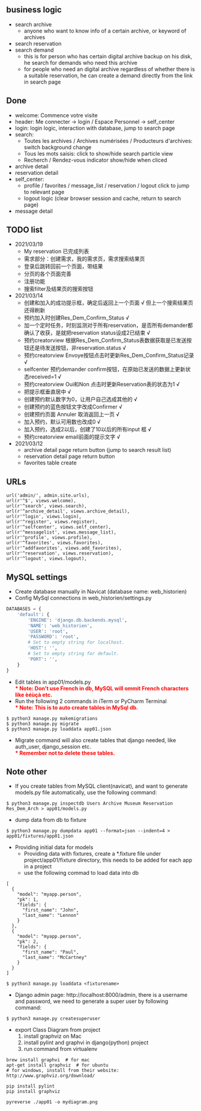 ## business logic  
- search archive
    - anyone who want to know info of a certain archive, or keyword of archives
- search reservation
- search demand  
    - this is for person who has certain digital archive backup on his disk, he search for demands who need this archive
    - for people who need an digital archive regardless of whether there is a suitable reservation, he can create a demand directly from the link in search page
    

## Done
- welcome: Commence votre visite
- header: Me connecter -> login / Espace Personnel -> self_center
- login: login logic, interaction with database, jump to search page
- search: 
    - Toutes les archives / Archives numérisées / Producteurs d'archives: switch background change
    - Tous les mots saisis: click to show/hide search particle view
    - Recherch / Rendez-vous indicator show/hide when cliced
- archive detail
- reservation detail
- self_center:
    - profile / favorites / message_list / reservation / logout click to jump to relevant page
    - logout logic (clear browser session and cache, return to search page)
- message detail
       
## TODO list
- 2021/03/19
    - My reservation 已完成列表
    - 需求部分：创建需求，我的需求页，需求搜索结果页
    - 登录后跳转回前一个页面，带结果
    - 分页的各个页面完善
    - 注册功能
    - 搜索filter及结果页的搜索按钮
- 2021/03/14
    - 创建和加入的成功提示框，确定后返回上一个页面  √  但上一个搜索结果页还得刷新
    - 预约加入时创建Res_Dem_Confirm_Status  √
    - 加一个定时任务，时刻监测对于所有reservation，是否所有demander都确认了收获，是就把reservation status设成2已结束  √
    - 预约creatorview 根据Res_Dem_Confirm_Status表数据获取是已发送按钮还是待发送按钮，非reservation.status  √
    - 预约creatorview Envoye按钮点击时更新Res_Dem_Confirm_Status记录  √
    - selfcenter 预约demander confirm按钮，在原始已发送的数据上更新状态received=1  √
    - 预约creatorview Oui和Non 点击时更新Reservation表的状态为1  √
    - 把提示框垂直居中  √
    - 创建预约默认数字为0，让用户自己选成其他的  √
    - 创建预约的蓝色按钮文字改成Confirmer  √
    - 创建预约页面 Annuler 取消返回上一页  √
    - 加入预约，默认可用数也改成0  √
    - 加入预约，选成2以后，创建了10以后的所有input 框  √
    - 预约creatorview email前面的提示文字  √
- 2021/03/12
    - archive detail page return button (jump to search result list)
    - reservation detail page return button
    - favorites table create



## URLs
```djangourlpath
url('admin/', admin.site.urls),
url(r'^$', views.welcome),
url(r'^search', views.search),
url(r'^archive_detail', views.archive_detail),
url(r'^login', views.login),
url(r'^register', views.register),
url(r'^selfcenter', views.self_center),
url(r'^messagelist', views.message_list),
url(r'^profile', views.profile),
url(r'^favorites', views.favorites),
url(r'^addfavorites', views.add_favorites),
url(r'^reservation', views.reservation),
url(r'^logout', views.logout),
```

## MySQL settings
- Create database manually in Navicat (database name: web_historien)
- Config MySql connections in web_historien/settings.py  
```python
DATABASES = {  
    'default': {  
        'ENGINE': 'django.db.backends.mysql',  
        'NAME': 'web_historien',  
        'USER': 'root',  
        'PASSWORD': 'root',  
        # Set to empty string for localhost.  
        'HOST': '',  
        # Set to empty string for default.  
        'PORT': '',  
    }  
}
```
- Edit tables in app01/models.py  
<font color=red>**\* Note: Don't use French in db, MySQL will ommit French characters like èéùçà etc.**</font>
- Run the following 2 commands in iTerm or PyCharm Terminal  
<font color=red>**\* Note: This is to auto create tables in MySql db.**</font>
```shell script
$ python3 manage.py makemigrations  
$ python3 manage.py migrate  
$ python3 manage.py loaddata app01.json
```
- Migrate command will also create tables that django needed, like auth_user, django_session etc.  
<font color=red>**\* Remember not to delete these tables.**</font>
  

## Note other  
- If you create tables from MySQL client(navicat), and want to generate models.py file automatically, use the following command:   
```shell script
$ python3 manage.py inspectdb Users Archive Museum Reservation Res_Dem_Arch > app01/models.py
```

- dump data from db to fixture
```shell script
$ python3 manage.py dumpdata app01 --format=json --indent=4 > app01/fixtures/app01.json
```

- Providing initial data for models  
    - Providing data with fixtures, create a *.fixture file under project/app01/fixture directory, this needs to be added for each app in a project
    - use the following commad to load data into db  
```
[
  {
    "model": "myapp.person",
    "pk": 1,
    "fields": {
      "first_name": "John",
      "last_name": "Lennon"
    }
  },
  {
    "model": "myapp.person",
    "pk": 2,
    "fields": {
      "first_name": "Paul",
      "last_name": "McCartney"
    }
  }
]
```

```shell script
$ python3 manage.py loaddata <fixturename> 
```

- Django admin page: http://localhost:8000/admin, there is a username and password, we need to generate a super user by following command:  
```shell script
$ python3 manage.py createsuperuser
```

- export Class Diagram from project
    1. install graphviz on Mac  
    2. install pylint and graphvi in django(python) project  
    3. run command from virtualenv  
```shell script
brew install graphvi  # for mac
apt-get install graphviz  # for ubuntu
# for windows, install from their website: http://www.graphviz.org/download/ 
```
    
```
pip install pylint
pip install graphviz
```
    
```
pyreverse ./app01 -o mydiagram.png 
```
  
    
    